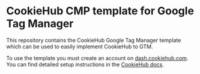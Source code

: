# CookieHub CMP template for Google Tag Manager

This repository contains the CookieHub Google Tag Manager template which can be used to easily implement CookieHub to GTM.

To use the template you must create an account on [dash.cookiehub.com](https://dash.cookiehub.com). You can find detailed setup instructions in the [CookieHub docs](https://docs.cookiehub.com/installation/google-tag-manager).